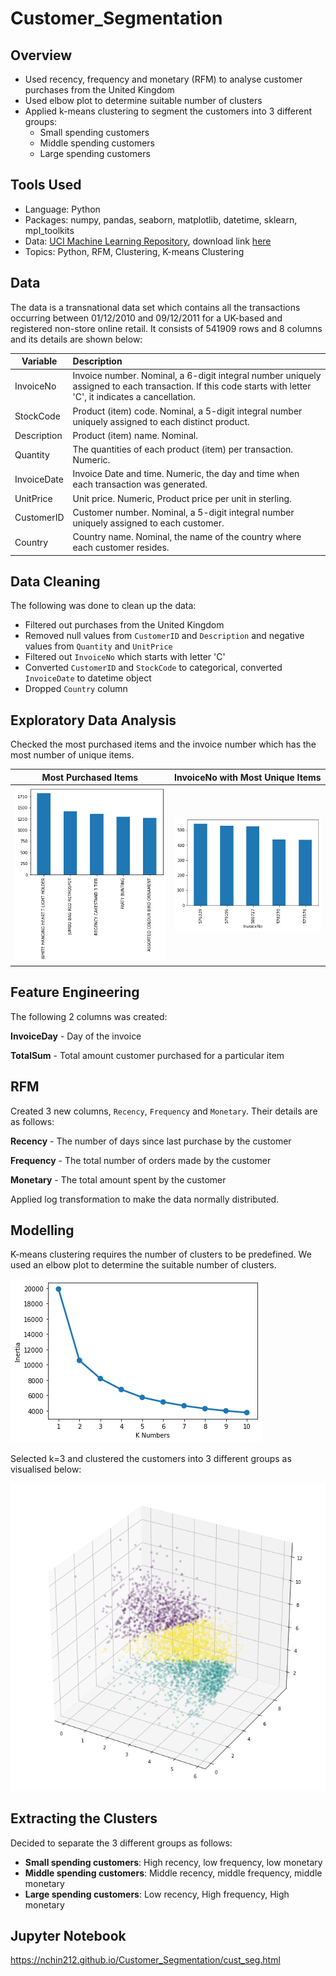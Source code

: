 # Customer_Segmentation

## Overview

- Used recency, frequency and monetary (RFM) to analyse customer purchases from the United Kingdom
- Used elbow plot to determine suitable number of clusters
- Applied k-means clustering to segment the customers into 3 different groups:
  - Small spending customers
  - Middle spending customers
  - Large spending customers

## Tools Used

- Language: Python 
- Packages: numpy, pandas, seaborn, matplotlib, datetime, sklearn, mpl_toolkits
- Data: [UCI Machine Learning Repository](https://archive.ics.uci.edu/ml/datasets/online+retail#), download link [here](https://archive.ics.uci.edu/ml/machine-learning-databases/00352/Online%20Retail.xlsx)
- Topics: Python, RFM, Clustering, K-means Clustering

## Data

The data is a transnational data set which contains all the transactions occurring between 01/12/2010 and 09/12/2011 for a UK-based and registered non-store online retail. It consists of 541909 rows and 8 columns and its details are shown below:

| Variable    | Description                                                                                                                                                 |
|-------------|:------------------------------------------------------------------------------------------------------------------------------------------------------------|
| InvoiceNo   | Invoice number. Nominal, a 6-digit integral number uniquely assigned to each transaction. If this code starts with letter 'C', it indicates a cancellation. |
| StockCode   | Product (item) code. Nominal, a 5-digit integral number uniquely assigned to each distinct product.                                                         |
| Description | Product (item) name. Nominal.                                                                                                                               |
| Quantity    | The quantities of each product (item) per transaction. Numeric.                                                                                             |
| InvoiceDate | Invoice Date and time. Numeric, the day and time when each transaction was generated.                                                                       |
| UnitPrice   | Unit price. Numeric, Product price per unit in sterling.                                                                                                    |
| CustomerID  | Customer number. Nominal, a 5-digit integral number uniquely assigned to each customer.                                                                     |
| Country     | Country name. Nominal, the name of the country where each customer resides.   

## Data Cleaning

The following was done to clean up the data:

- Filtered out purchases from the United Kingdom
- Removed null values from `CustomerID` and `Description` and negative values from `Quantity` and `UnitPrice`
- Filtered out `InvoiceNo` which starts with letter 'C'
- Converted `CustomerID` and `StockCode` to categorical, converted `InvoiceDate` to datetime object
- Dropped `Country` column

## Exploratory Data Analysis

Checked the most purchased items and the invoice number which has the most number of unique items.

Most Purchased Items          |  InvoiceNo with Most Unique Items
:-------------------------:|:-------------------------:
![alt text](https://github.com/nchin212/Customer_Segmentation/blob/gh-pages/plots/barplot1.png) |  ![alt text](https://github.com/nchin212/Customer_Segmentation/blob/gh-pages/plots/barplot2.png)


## Feature Engineering

The following 2 columns was created:

**InvoiceDay** - Day of the invoice

**TotalSum** - Total amount customer purchased for a particular item

## RFM

Created 3 new columns, `Recency`, `Frequency` and `Monetary`. Their details are as follows:

**Recency** - The number of days since last purchase by the customer

**Frequency** - The total number of orders made by the customer

**Monetary** - The total amount spent by the customer

Applied log transformation to make the data normally distributed.

## Modelling

K-means clustering requires the number of clusters to be predefined. We used an elbow plot to determine the suitable number of clusters.

![alt text](https://github.com/nchin212/Customer_Segmentation/blob/gh-pages/plots/elbow.png)

Selected k=3 and clustered the customers into 3 different groups as visualised below:

![alt text](https://github.com/nchin212/Customer_Segmentation/blob/gh-pages/plots/cluster.png)

## Extracting the Clusters

Decided to separate the 3 different groups as follows:

- **Small spending customers**: High recency, low frequency, low monetary
- **Middle spending customers**: Middle recency, middle frequency, middle monetary
- **Large spending customers**: Low recency, High frequency, High monetary

## Jupyter Notebook

https://nchin212.github.io/Customer_Segmentation/cust_seg.html
